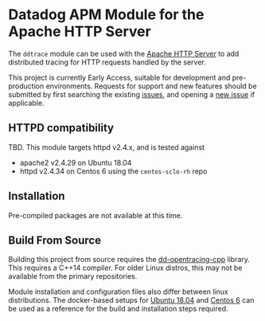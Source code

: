 # Datadog APM Module for the Apache HTTP Server

The `ddtrace` module can be used with the [Apache HTTP Server](https://httpd.apache.org/) to add distributed tracing for HTTP requests handled by the server.

This project is currently Early Access, suitable for development and pre-production environments.
Requests for support and new features should be submitted by first searching the existing [issues](https://github.com/DataDog/dd-trace-httpd/issues),
and opening a [new issue](https://github.com/DataDog/dd-trace-httpd/issues/new) if applicable.

## HTTPD compatibility

TBD. This module targets httpd v2.4.x, and is tested against
- apache2 v2.4.29 on Ubuntu 18.04
- httpd v2.4.34 on Centos 6 using the `centos-sclo-rh` repo

## Installation

Pre-compiled packages are not available at this time.

## Build From Source

Building this project from source requires the [dd-opentracing-cpp](https://github.com/DataDog/dd-opentracing-cpp) library.
This requires a C++14 compiler. For older Linux distros, this may not be available from the primary repositories.

Module installation and configuration files also differ between linux distributions.
The docker-based setups for [Ubuntu 18.04](https://github.com/DataDog/dd-trace-httpd/tree/master/docker/ubuntu1804) and 
[Centos 6](https://github.com/DataDog/dd-trace-httpd/tree/master/docker/centos6) can be used as a reference for the build and installation steps required.
